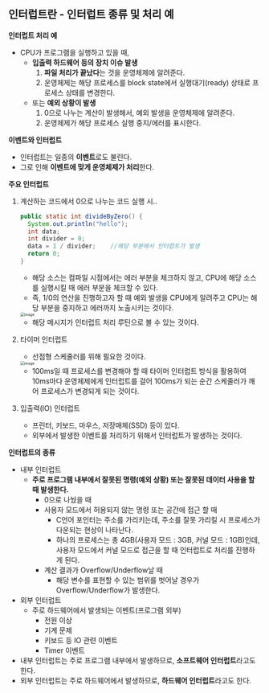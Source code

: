 ## 인터럽트란 - 인터럽트 종류 및 처리 예

**인터럽트 처리 예**

- CPU가 프로그램을 실행하고 있을 때,
  - **입출력 하드웨어 등의 장치 이슈 발생**
    1. **파일 처리가 끝났다**는 것을 운영체제에 알려준다.
    2. 운영체제는 해당 프로세스를 block state에서 실행대기(ready) 상태로 프로세스 상태를 변경한다.
  - 또는 **예외 상황이 발생**
    1. 0으로 나누는 계산이 발생해서, 예외 발생을 운영체제에 알려준다.
    2. 운영체제가 해당 프로세스 실행 중지/에러를 표시한다.



**이벤트와 인터럽트**

- 인터럽트는 일종의 **이벤트**로도 불린다.
- 그로 인해 **이벤트에 맞게 운영체제가 처리**한다.



**주요 인터럽트**

1. 계산하는 코드에서 0으로 나누는 코드 실행 시..

   ~~~java
   public static int divideByZero() {
     System.out.println("hello");
     int data;
     int divider = 0;
     data = 1 / divider;	//해당 부분에서 인터럽트가 발생
     return 0;
   }
   ~~~

   - 해당 소스는 컴파일 시점에서는 에러 부분을 체크하지 않고, CPU에 해당 소스를 실행시킬 때 에러 부분을 체크할 수 있다.
   - 즉, 1/0의 연산을 진행하고자 할 때 예외 발생을 CPU에게 알려주고 CPU는 해당 부분을 중지하고 에러까지 노출시키는 것이다.

   <img src="https://user-images.githubusercontent.com/40616436/80678652-515f2800-8af6-11ea-9a1f-ac9010868374.png" alt="image" style="zoom:50%;" />

   - 해당 메시지가 인터럽트 처리 루틴으로 볼 수 있는 것이다.

2. 타이머 인터럽트

   - 선점형 스케줄러를 위해 필요한 것이다.

   <img src="https://user-images.githubusercontent.com/40616436/80679255-7b651a00-8af7-11ea-85ae-432fd7c1ebda.png" alt="image" style="zoom:50%;" />

   - 100ms일 때 프로세스를 변경해야 할 때 타이머 인터럽트 방식을 활용하여 10ms마다 운영체제에게 인터럽트를 걸어 100ms가 되는 순간 스케줄러가 깨어 프로세스가 변경되게 되는 것이다.

3. 입출력(IO) 인터럽트

   - 프린터, 키보드, 마우스, 저장매체(SSD) 등이 있다.
   - 외부에서 발생한 이벤트를 처리하기 위해서 인터럽트가 발생하는 것이다.



**인터럽트의 종류**

- 내부 인터럽트
  - **주로 프로그램 내부에서 잘못된 명령(예외 상황) 또는 잘못된 데이터 사용을 할 때 발생한다.**
    - 0으로 나눴을 때
    - 사용자 모드에서 허용되지 않는 명령 또는 공간에 접근 할 때
      - C언어 포인터는 주소를 가리키는데, 주소를 잘못 가리킬 시 프로세스가 다운되는 현상이 나타난다.
      - 하나의 프로세스는 총 4GB(사용자 모드 : 3GB, 커널 모드 : 1GB)인데, 사용자 모드에서 커널 모드로 접근을 할 때 인터럽트로 처리를 진행하게 된다.
    - 계산 결과가 Overflow/Underflow날 때
      - 해당 변수를 표현할 수 있는 범위를 벗어날 경우가 Overflow/Underflow가 발생한다.
- 외부 인터럽트
  - 주로 하드웨어에서 발생되는 이벤트(프로그램 외부)
    - 전원 이상
    - 기계 문제
    - 키보드 등 IO 관련 이벤트
    - Timer 이벤트
- 내부 인터럽트는 주로 프로그램 내부에서 발생하므로, **소프트웨어 인터럽트**라고도 한다.
- 외부 인터럽트는 주로 하드웨어에서 발생하므로, **하드웨어 인터럽트**라고도 한다.



